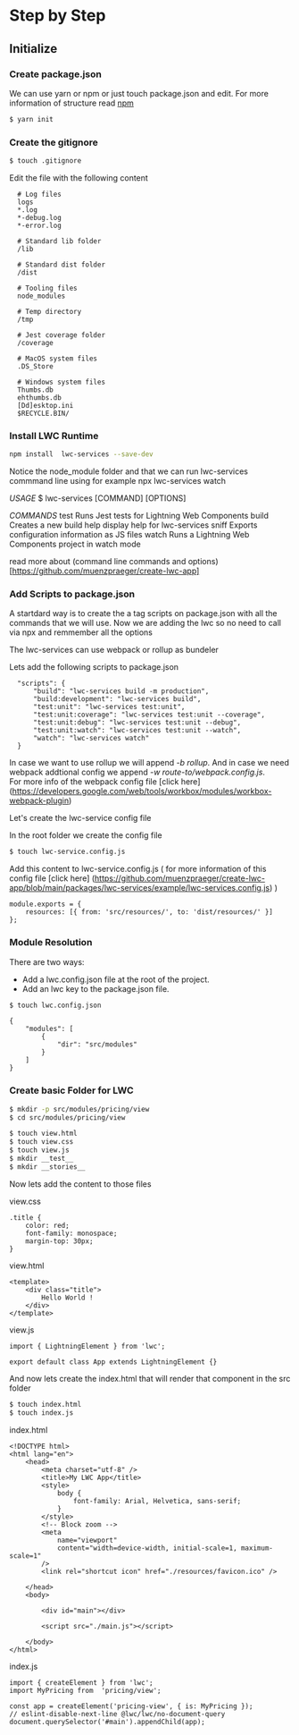 # Step by Step

## Initialize


### Create package.json 
We can use yarn or npm or just touch package.json and edit. For more information of structure read [npm](https://docs.npmjs.com/cli/v7/configuring-npm/package-json#engines)

```bash
$ yarn init
```

### Create the gitignore
```bash
$ touch .gitignore
```

Edit the file with the following content
```
  # Log files
  logs
  *.log
  *-debug.log
  *-error.log

  # Standard lib folder
  /lib

  # Standard dist folder
  /dist

  # Tooling files
  node_modules

  # Temp directory
  /tmp

  # Jest coverage folder
  /coverage

  # MacOS system files
  .DS_Store

  # Windows system files
  Thumbs.db
  ehthumbs.db
  [Dd]esktop.ini
  $RECYCLE.BIN/
```

### Install LWC Runtime

```bash
npm install  lwc-services --save-dev
```

Notice the node_module folder and that we can run lwc-services commmand line using for example npx lwc-services watch

*USAGE*
  $ lwc-services [COMMAND] [OPTIONS]

*COMMANDS*
  test  Runs Jest tests for Lightning Web Components
  build  Creates a new build
  help   display help for lwc-services
  sniff  Exports configuration information as JS files
  watch  Runs a Lightning Web Components project in watch mode

read more about (command line commands and options)[https://github.com/muenzpraeger/create-lwc-app]



### Add Scripts to package.json

A startdard way is to create the a tag scripts on package.json with all the commands that we will use. Now we are adding the lwc so no need to call via npx and remmember all the options


The lwc-services can use webpack or rollup as bundeler

Lets add the following scripts to package.json
```
  "scripts": {
      "build": "lwc-services build -m production",
      "build:development": "lwc-services build",
      "test:unit": "lwc-services test:unit",
      "test:unit:coverage": "lwc-services test:unit --coverage",
      "test:unit:debug": "lwc-services test:unit --debug",
      "test:unit:watch": "lwc-services test:unit --watch",
      "watch": "lwc-services watch"
  }
```


In case we want to use rollup we will append *-b rollup*. And in case we need webpack addtional config we append *-w route-to/webpack.config.js*.  
For more info of the webpack config file [click here] (https://developers.google.com/web/tools/workbox/modules/workbox-webpack-plugin) 

Let's create the lwc-service config file

In the root folder we create the config file

```bash
$ touch lwc-service.config.js
```

Add this content to lwc-service.config.js ( for more information of this config file [click here] (https://github.com/muenzpraeger/create-lwc-app/blob/main/packages/lwc-services/example/lwc-services.config.js) )

```
module.exports = {
    resources: [{ from: 'src/resources/', to: 'dist/resources/' }]
};
```

### Module Resolution
There are two ways: 

- Add a lwc.config.json file at the root of the project.
- Add an lwc key to the package.json file.


```bash
$ touch lwc.config.json
```

```
{
    "modules": [
        {
            "dir": "src/modules"
        }
    ]
}
```



### Create basic Folder for LWC

```bash
$ mkdir -p src/modules/pricing/view
$ cd src/modules/pricing/view
```

```bash
$ touch view.html
$ touch view.css
$ touch view.js
$ mkdir __test__
$ mkdir __stories__
```

Now lets add the content to those files

view.css
```
.title {
    color: red;
    font-family: monospace;
    margin-top: 30px;
}
```

view.html
```
<template>
    <div class="title">
        Hello World !
    </div>
</template>
```


view.js
```
import { LightningElement } from 'lwc';

export default class App extends LightningElement {}
```


And now lets create the index.html that will render that component in the src folder

```bash
$ touch index.html
$ touch index.js
```

index.html
```
<!DOCTYPE html>
<html lang="en">
    <head>
        <meta charset="utf-8" />
        <title>My LWC App</title>
        <style>
            body {
                font-family: Arial, Helvetica, sans-serif;
            }
        </style>
        <!-- Block zoom -->
        <meta
            name="viewport"
            content="width=device-width, initial-scale=1, maximum-scale=1"
        />
        <link rel="shortcut icon" href="./resources/favicon.ico" />
        
    </head>
    <body>
        
        <div id="main"></div>
        
        <script src="./main.js"></script>
        
    </body>
</html>
```

index.js
```
import { createElement } from 'lwc';
import MyPricing from  'pricing/view';

const app = createElement('pricing-view', { is: MyPricing });
// eslint-disable-next-line @lwc/lwc/no-document-query
document.querySelector('#main').appendChild(app);
```
